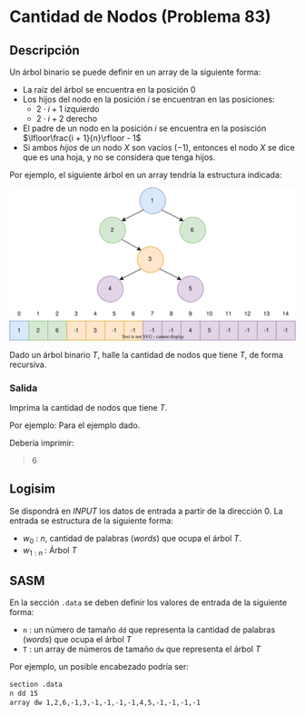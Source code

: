 # Cantidad de Nodos (Problema 83)

## Descripción

Un árbol binario se puede definir en un array de la siguiente forma:

- La raíz del árbol se encuentra en la posición $0$
- Los hijos del nodo en la posición $i$ se encuentran en las posiciones:
    - $2 \cdot i + 1$ izquierdo
    - $2 \cdot i + 2$ derecho
- El padre de un nodo en la posición $i$ se encuentra en la posisción $\lfloor\frac{i + 1}{n}\rfloor - 1$
- Si ambos *hijos* de un nodo $X$ son vacíos ($-1$), entonces el nodo $X$ se dice que es una hoja, y no se considera que tenga hijos.

Por ejemplo, el siguiente árbol en un array tendría la estructura indicada:  

![Problema 60 ()](/img/arbol.svg)

Dado un árbol binario $T$, halle la cantidad de nodos que tiene $T$, de forma recursiva.

### Salida

Imprima la cantidad de nodos que tiene $T$.

Por ejemplo: Para el ejemplo dado.

Debería imprimir:

> 6  

## Logisim

Se dispondrá en *INPUT* los datos de entrada a partir de la dirección $0$. La entrada se estructura de la siguiente forma:

- $w_0$ : $n$, cantidad de palabras (*words*) que ocupa el árbol $T$.
- $w_{1:n}$ : Árbol $T$

## SASM

En la sección `.data` se deben definir los valores de entrada de la siguiente forma:

- `n` : un número de tamaño `dd` que representa la cantidad de palabras (*words*) que ocupa el árbol $T$
- `T` : un array de números de tamaño `dw` que representa el árbol $T$

Por ejemplo, un posible encabezado podría ser:

```
section .data
n dd 15
array dw 1,2,6,-1,3,-1,-1,-1,-1,4,5,-1,-1,-1,-1
```
